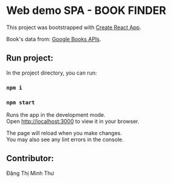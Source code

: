# Web demo SPA - BOOK FINDER

This project was bootstrapped with [Create React App](https://github.com/facebook/create-react-app). 

Book's data from: [Google Books APIs](https://developers.google.com/books/docs/overview). 

## Run project: 

In the project directory, you can run:

### `npm i`
### `npm start`

Runs the app in the development mode.\
Open [http://localhost:3000](http://localhost:3000) to view it in your browser.

The page will reload when you make changes.\
You may also see any lint errors in the console.

## Contributor: 
Đặng Thị Minh Thư
